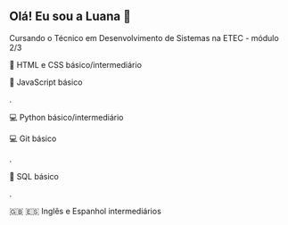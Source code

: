 ## Olá! Eu sou a Luana 🎨

Cursando o Técnico em Desenvolvimento de Sistemas na ETEC - módulo 2/3

🎨 HTML e CSS básico/intermediário


🧩 JavaScript básico 

.

💻 Python básico/intermediário

💻 Git básico

.

💾 SQL básico

.

🇬🇧 🇪🇸 Inglês e Espanhol intermediários

<!--
**luanavitorino07/luanavitorino07** is a ✨ _special_ ✨ repository because its `README.md` (this file) appears on your GitHub profile.

Here are some ideas to get you started:

- 🔭 I’m currently working on ...
- 🌱 I’m currently learning ...
- 👯 I’m looking to collaborate on ...
- 🤔 I’m looking for help with ...
- 💬 Ask me about ...
- 📫 How to reach me: ...
- 😄 Pronouns: ...
- ⚡ Fun fact: ...
-->
